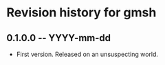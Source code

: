 # Revision history for gmsh

## 0.1.0.0 -- YYYY-mm-dd

* First version. Released on an unsuspecting world.
